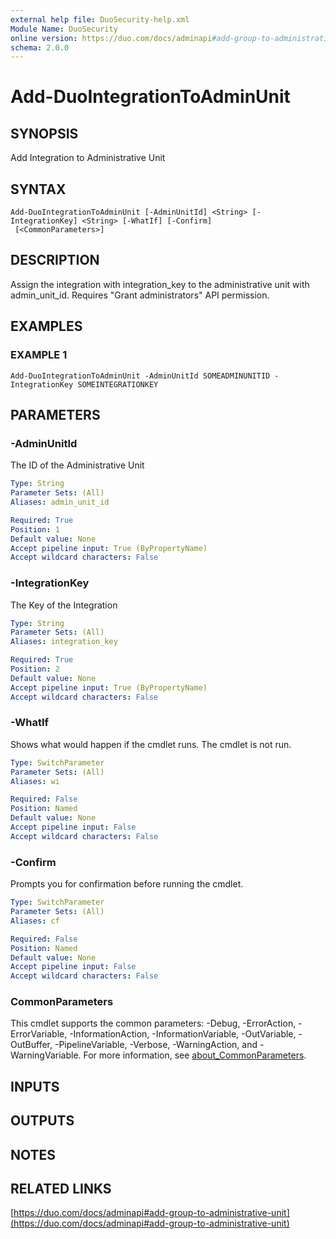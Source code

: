 ```yaml
---
external help file: DuoSecurity-help.xml
Module Name: DuoSecurity
online version: https://duo.com/docs/adminapi#add-group-to-administrative-unit
schema: 2.0.0
---
```


# Add-DuoIntegrationToAdminUnit

## SYNOPSIS
Add Integration to Administrative Unit

## SYNTAX

```
Add-DuoIntegrationToAdminUnit [-AdminUnitId] <String> [-IntegrationKey] <String> [-WhatIf] [-Confirm]
 [<CommonParameters>]
```

## DESCRIPTION
Assign the integration with integration_key to the administrative unit with admin_unit_id.
Requires "Grant administrators" API permission.

## EXAMPLES

### EXAMPLE 1
```
Add-DuoIntegrationToAdminUnit -AdminUnitId SOMEADMINUNITID -IntegrationKey SOMEINTEGRATIONKEY
```

## PARAMETERS

### -AdminUnitId
The ID of the Administrative Unit

```yaml
Type: String
Parameter Sets: (All)
Aliases: admin_unit_id

Required: True
Position: 1
Default value: None
Accept pipeline input: True (ByPropertyName)
Accept wildcard characters: False
```

### -IntegrationKey
The Key of the Integration

```yaml
Type: String
Parameter Sets: (All)
Aliases: integration_key

Required: True
Position: 2
Default value: None
Accept pipeline input: True (ByPropertyName)
Accept wildcard characters: False
```

### -WhatIf
Shows what would happen if the cmdlet runs.
The cmdlet is not run.

```yaml
Type: SwitchParameter
Parameter Sets: (All)
Aliases: wi

Required: False
Position: Named
Default value: None
Accept pipeline input: False
Accept wildcard characters: False
```

### -Confirm
Prompts you for confirmation before running the cmdlet.

```yaml
Type: SwitchParameter
Parameter Sets: (All)
Aliases: cf

Required: False
Position: Named
Default value: None
Accept pipeline input: False
Accept wildcard characters: False
```

### CommonParameters
This cmdlet supports the common parameters: -Debug, -ErrorAction, -ErrorVariable, -InformationAction, -InformationVariable, -OutVariable, -OutBuffer, -PipelineVariable, -Verbose, -WarningAction, and -WarningVariable. For more information, see [about_CommonParameters](http://go.microsoft.com/fwlink/?LinkID=113216).

## INPUTS

## OUTPUTS

## NOTES

## RELATED LINKS

[https://duo.com/docs/adminapi#add-group-to-administrative-unit](https://duo.com/docs/adminapi#add-group-to-administrative-unit)

